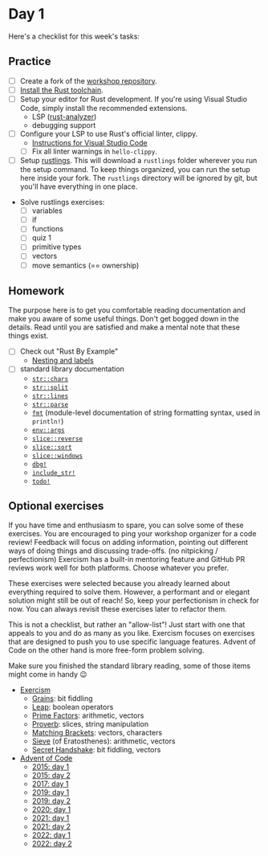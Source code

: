 # Day 1

Here's a checklist for this week's tasks:

## Practice

- [ ] Create a fork of the [workshop repository][workshop-repo].
- [ ] [Install the Rust toolchain][install-rust].
- [ ] Setup your editor for Rust development.
      If you're using Visual Studio Code, simply install the recommended extensions.
  - LSP ([rust-analyzer])
  - debugging support
- [ ] Configure your LSP to use Rust's official linter, clippy.
  - [Instructions for Visual Studio Code][vscode-clippy]
  - [ ] Fix all linter warnings in `hello-clippy`.
- [ ] Setup [rustlings].
      This will download a `rustlings` folder wherever you run the setup command.
      To keep things organized, you can run the setup here inside your fork.
      The `rustlings` directory will be ignored by git, but you'll have everything in one place.
- Solve rustlings exercises:
  - [ ] variables
  - [ ] if
  - [ ] functions
  - [ ] quiz 1
  - [ ] primitive types
  - [ ] vectors
  - [ ] move semantics (== ownership)

## Homework

The purpose here is to get you comfortable reading documentation and make you aware of some useful things.
Don't get bogged down in the details.
Read until you are satisfied and make a mental note that these things exist.

- [ ] Check out "Rust By Example"
  - [Nesting and labels](https://doc.rust-lang.org/rust-by-example/flow_control/loop/nested.html)
- [ ] standard library documentation
  - [`str::chars`](https://doc.rust-lang.org/stable/std/primitive.str.html#method.chars)
  - [`str::split`](https://doc.rust-lang.org/stable/std/primitive.str.html#method.split)
  - [`str::lines`](https://doc.rust-lang.org/stable/std/primitive.str.html#method.lines)
  - [`str::parse`](https://doc.rust-lang.org/stable/std/primitive.str.html#method.parse)
  - [`fmt`](https://doc.rust-lang.org/stable/std/fmt/index.html) (module-level documentation of string formatting syntax, used in `println!`)
  - [`env::args`](https://doc.rust-lang.org/stable/std/env/fn.args.html)
  - [`slice::reverse`](https://doc.rust-lang.org/stable/std/primitive.slice.html#method.reverse)
  - [`slice::sort`](https://doc.rust-lang.org/stable/std/primitive.slice.html#method.sort)
  - [`slice::windows`](https://doc.rust-lang.org/stable/std/primitive.slice.html#method.windows)
  - [`dbg!`](https://doc.rust-lang.org/stable/std/macro.dbg.html)
  - [`include_str!`](https://doc.rust-lang.org/stable/std/macro.include_str.html)
  - [`todo!`](https://doc.rust-lang.org/stable/std/macro.todo.html)

## Optional exercises

If you have time and enthusiasm to spare, you can solve some of these exercises.
You are encouraged to ping your workshop organizer for a code review!
Feedback will focus on adding information, pointing out different ways of doing things and discussing trade-offs. (no nitpicking / perfectionism)
Exercism has a built-in mentoring feature and GitHub PR reviews work well for both platforms.
Choose whatever you prefer.

These exercises were selected because you already learned about everything required to solve them.
However, a performant and or elegant solution might still be out of reach!
So, keep your perfectionism in check for now.
You can always revisit these exercises later to refactor them.

This is not a checklist, but rather an "allow-list"!
Just start with one that appeals to you and do as many as you like.
Exercism focuses on exercises that are designed to push you to use specific language features.
Advent of Code on the other hand is more free-form problem solving.

Make sure you finished the standard library reading, some of those items might come in handy 😉

- [Exercism]
  - [Grains](https://exercism.org/tracks/rust/exercises/leap): bit fiddling
  - [Leap](https://exercism.org/tracks/rust/exercises/leap): boolean operators
  - [Prime Factors](https://exercism.org/tracks/rust/exercises/nth-prime): arithmetic, vectors
  - [Proverb](https://exercism.org/tracks/rust/exercises/proverb): slices, string manipulation
  - [Matching Brackets](https://exercism.org/tracks/rust/exercises/matching-brackets): vectors, characters
  - [Sieve](https://exercism.org/tracks/rust/exercises/sieve) (of Eratosthenes): arithmetic, vectors
  - [Secret Handshake](https://exercism.org/tracks/rust/exercises/secret-handshake): bit fiddling, vectors
- [Advent of Code]
  - [2015: day 1](https://adventofcode.com/2015/day/1)
  - [2015: day 2](https://adventofcode.com/2015/day/2)
  - [2017: day 1](https://adventofcode.com/2017/day/1)
  - [2019: day 1](https://adventofcode.com/2019/day/1)
  - [2019: day 2](https://adventofcode.com/2019/day/2)
  - [2020: day 1](https://adventofcode.com/2020/day/1)
  - [2021: day 1](https://adventofcode.com/2021/day/1)
  - [2021: day 2](https://adventofcode.com/2021/day/2)
  - [2022: day 1](https://adventofcode.com/2022/day/1)
  - [2022: day 2](https://adventofcode.com/2022/day/2)

[install-rust]: https://www.rust-lang.org/tools/install
[workshop-repo]: https://github.com/senekor/rust-workshop
[rust-analyzer]: https://rust-analyzer.github.io/
[vscode-clippy]: https://code.visualstudio.com/docs/languages/rust#_linting
[rustlings]: https://github.com/rust-lang/rustlings
[Exercism]: https://exercism.org/tracks/rust
[Advent of Code]: https://adventofcode.com

